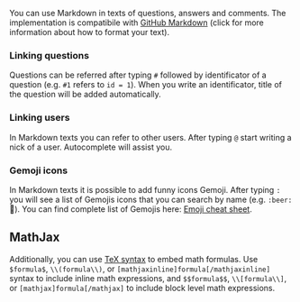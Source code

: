 You can use Markdown in texts of questions, answers and comments. The implementation is compatibile with [GitHub Markdown](https://guides.github.com/features/mastering-markdown) (click for more information about how to format your text).

### Linking questions

Questions can be referred after typing `#` followed by identificator of a question (e.g. `#1` refers to `id = 1`). When you write an identificator, title of the question will be added automatically.

### Linking users

In Markdown texts you can refer to other users. After typing `@` start writing a nick of a user. Autocomplete will assist you.

### Gemoji icons

In Markdown texts it is possible to add funny icons Gemoji. After typing `:` you will see a list of Gemojis icons that you can search by name (e.g. `:beer:` :beer:). You can find complete list of Gemojis here: [Emoji cheat sheet](http://www.emoji-cheat-sheet.com).

## MathJax

Additionally, you can use [TeX syntax](https://en.wikibooks.org/wiki/LaTeX/Mathematics) to embed math formulas. Use `$formula$`, `\\(formula\\)`, or `[mathjaxinline]formula[/mathjaxinline]` syntax to include inline math expressions, and `$$formula$$`, `\\[formula\\]`, or `[mathjax]formula[/mathjax]` to include block level math expressions.
